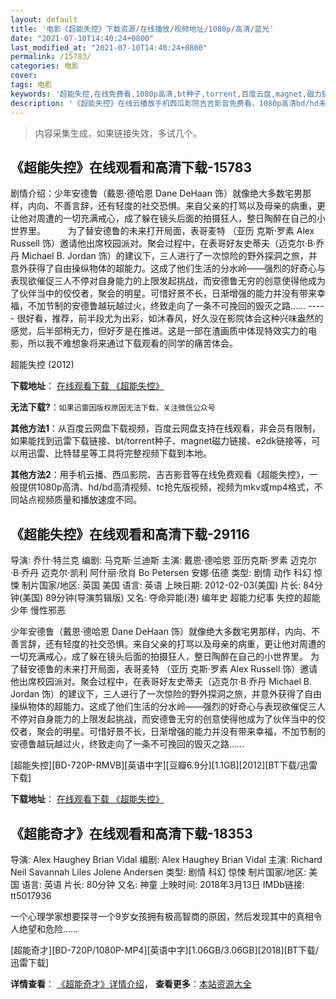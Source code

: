 ```yaml
---
layout: default
title: '电影《超能失控》下载资源/在线播放/视频地址/1080p/高清/蓝光'
date: "2021-07-10T14:40:24+0800"
last_modified_at: "2021-07-10T14:40:24+0800"
permalink: /15783/
categories: 电影
cover:
tags: 电影
keywords: '超能失控,在线免费看,1080p高清,bt种子,torrent,百度云盘,magnet,磁力链,迅雷下载资源'
description: '《超能失控》在线云播放手机西瓜影院吉吉影音免费看，1080p高清bd/hd未删减完整版和tc抢先枪版，mkv/mp4格式，附带bt/torrent种子、magnet/磁力链、百度云盘、网盘资源迅雷下载链接'
---
```


>内容采集生成，如果链接失效，多试几个。


## 《超能失控》在线观看和高清下载-15783

剧情介绍：少年安德鲁（戴恩·德哈恩 Dane DeHaan 饰）就像绝大多数宅男那样，内向、不善言辞，还有轻度的社交恐惧。来自父亲的打骂以及母亲的病重，更让他对周遭的一切充满戒心，成了躲在镜头后面的拍摄狂人，整日陶醉在自己的小世界里。  　　为了替安德鲁的未来打开局面，表哥麦特 （亚历 克斯·罗素 Alex Russell 饰）邀请他出席校园派对。聚会过程中，在表哥好友史蒂夫（迈克尔·B·乔丹 Michael B. Jordan 饰）的建议下，三人进行了一次惊险的野外探洞之旅，并意外获得了自由操纵物体的超能力。这成了他们生活的分水岭——强烈的好奇心与表现欲催促三人不停对自身能力的上限发起挑战，而安德鲁无穷的创意使得他成为了伙伴当中的佼佼者，聚会的明星。可惜好景不长，日渐增强的能力并没有带来幸福，不加节制的安德鲁越玩越过火，终致走向了一条不可挽回的毁灭之路…… ----- 很好看，推荐，前半段尤为出彩，如沐春风，好久没在影院体会这种兴味盎然的感觉，后半部稍无力，但好歹是在推进。这是一部在渣画质中体现特效实力的电影，所以我不难想象将来通过下载观看的同学的痛苦体会。


超能失控 (2012)

**下载地址**： [在线观看下载 《超能失控》](https://www.btbtdy.me/btdy/dy4425.html) 


**无法下载?**：`如果迅雷因版权原因无法下载，关注微信公众号 `

**其他方法1**：从百度云网盘下载视频，百度云网盘支持在线观看，非会员有限制，如果能找到迅雷下载链接、bt/torrent种子、magnet磁力链接、e2dk链接等，可以用迅雷、比特彗星等工具将完整视频下载到本地。

**其他方法2**：用手机云播、西瓜影院、吉吉影音等在线免费观看《超能失控》，一般提供1080p高清、hd/bd高清视频、tc抢先版视频，视频为mkv或mp4格式，不同站点视频质量和播放速度不同。


## 《超能失控》在线观看和高清下载-29116

导演: 乔什·特兰克 编剧: 马克斯·兰迪斯 主演: 戴恩·德哈恩 亚历克斯·罗素 迈克尔·B·乔丹 迈克尔·凯利 阿什丽·欣肖 Bo Petersen 安娜·伍德 类型: 剧情 动作 科幻 惊悚 制片国家/地区: 英国 美国 语言: 英语 上映日期: 2012-02-03(美国) 片长: 84分钟(美国) 89分钟(导演剪辑版) 又名: 夺命异能(港) 编年史 超能力纪事 失控的超能少年 慢性邪恶

少年安德鲁（戴恩·德哈恩 Dane DeHaan 饰）就像绝大多数宅男那样，内向、不善言辞，还有轻度的社交恐惧。来自父亲的打骂以及母亲的病重，更让他对周遭的一切充满戒心，成了躲在镜头后面的拍摄狂人，整日陶醉在自己的小世界里。 为了替安德鲁的未来打开局面，表哥麦特 （亚历 克斯·罗素 Alex Russell 饰）邀请他出席校园派对。聚会过程中，在表哥好友史蒂夫（迈克尔·B·乔丹 Michael B. Jordan 饰）的建议下，三人进行了一次惊险的野外探洞之旅，并意外获得了自由操纵物体的超能力。这成了他们生活的分水岭——强烈的好奇心与表现欲催促三人不停对自身能力的上限发起挑战，而安德鲁无穷的创意使得他成为了伙伴当中的佼佼者，聚会的明星。可惜好景不长，日渐增强的能力并没有带来幸福，不加节制的安德鲁越玩越过火，终致走向了一条不可挽回的毁灭之路……


[超能失控][BD-720P-RMVB][英语中字][豆瓣6.9分][1.1GB][2012][BT下载/迅雷下载]

**下载地址**： [在线观看下载 《超能失控》](https://www.btdx8.com/torrent/chronicle_2012.html) 


## 《超能奇才》在线观看和高清下载-18353

导演: Alex Haughey Brian Vidal 编剧: Alex Haughey Brian Vidal 主演: Richard Neil Savannah Liles Jolene Andersen 类型: 剧情 科幻 惊悚 制片国家/地区: 美国 语言: 英语 片长: 80分钟 又名: 神童 上映时间: 2018年3月13日 IMDb链接: tt5017936

一个心理学家想要探寻一个9岁女孩拥有极高智商的原因，然后发现其中的真相令人绝望和危险……


[超能奇才][BD-720P/1080P-MP4][英语中字][1.06GB/3.06GB][2018][BT下载/迅雷下载]

**详情查看**： [《超能奇才》详情介绍](/movie/18353/)， **查看更多**：[本站资源大全](/movie/t/all/)

